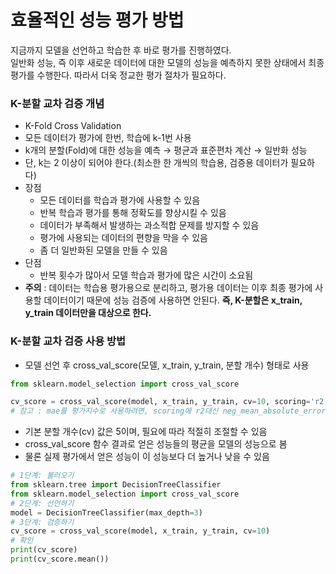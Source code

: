 # 효율적인 성능 평가 방법

지금까지 모델을 선언하고 학습한 후 바로 평가를 진행하였다.  
일반화 성능, 즉 이후 새로운 데이터에 대한 모델의 성능을 예측하지 못한 상태에서 최종 평가를 수행한다.  따라서 더욱 정교한 평가 절차가 필요하다.  

### K-분할 교차 검증 개념

- K-Fold Cross Validation
- 모든 데이터가 평가에 한번, 학습에 k-1번 사용
- k개의 분할(Fold)에 대한 성능을 예측 → 평균과 표준편차 계산 → 일반화 성능
- 단, k는 2 이상이 되어야 한다.(최소한 한 개씩의 학습용, 검증용 데이터가 필요하다)
- 장점
    - 모든 데이터를 학습과 평가에 사용할 수 있음
    - 반복 학습과 평가를 통해 정확도를 향상시킬 수 있음
    - 데이터가 부족해서 발생하는 과소적합 문제를 방지할 수 있음
    - 평가에 사용되는 데이터의 편향을 막을 수 있음
    - 좀 더 일반화된 모델을 만들 수 있음
- 단점
    - 반복 횟수가 많아서 모델 학습과 평가에 많은 시간이 소요됨
- **주의** : 데이터는 학습용 평가용으로 분리하고, 평가용 데이터는 이후 최종 평가에 사용할 데이터이기 때문에 성능 검증에 사용하면 안된다. **즉, K-분할은 x_train, y_train 데이터만을 대상으로 한다.**

### K-분할 교차 검증 사용 방법

- 모델 선언 후 cross_val_score(모델, x_train, y_train, 분할 개수) 형태로 사용
```python
from sklearn.model_selection import cross_val_score

cv_score = cross_val_score(model, x_train, y_train, cv=10, scoring='r2')
# 참고 : mae를 평가지수로 사용하려면, scoring에 r2대신 neg_mean_absolute_error 지정 ...
```
- 기본 분할 개수(cv) 값은 5이며, 필요에 따라 적절히 조절할 수 있음
- cross_val_score 함수 결과로 얻은 성능들의 평균을 모델의 성능으로 봄
- 물론 실제 평가에서 얻은 성능이 이 성능보다 더 높거나 낮을 수 있음

```python
# 1단계: 불러오기
from sklearn.tree import DecisionTreeClassifier
from sklearn.model_selection import cross_val_score
# 2단계: 선언하기
model = DecisionTreeClassifier(max_depth=3)
# 3단계: 검증하기
cv_score = cross_val_score(model, x_train, y_train, cv=10)
# 확인
print(cv_score)
print(cv_score.mean())
```